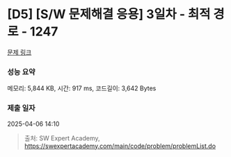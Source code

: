 # [D5] [S/W 문제해결 응용] 3일차 - 최적 경로 - 1247 

[문제 링크](https://swexpertacademy.com/main/code/problem/problemDetail.do?contestProbId=AV15OZ4qAPICFAYD) 

### 성능 요약

메모리: 5,844 KB, 시간: 917 ms, 코드길이: 3,642 Bytes

### 제출 일자

2025-04-06 14:10



> 출처: SW Expert Academy, https://swexpertacademy.com/main/code/problem/problemList.do